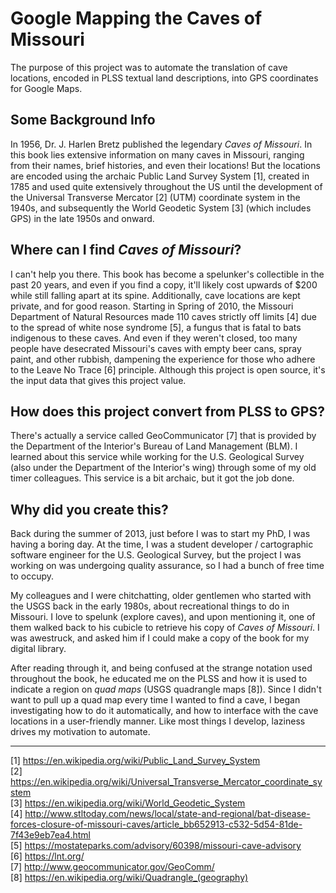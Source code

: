 # Google Mapping the Caves of Missouri
The purpose of this project was to automate the translation of cave locations, encoded in PLSS textual land descriptions, into GPS coordinates for Google Maps.

## Some Background Info

In 1956, Dr. J. Harlen Bretz published the legendary *Caves of Missouri*.
In this book lies extensive information on many caves in Missouri, ranging from their names, brief histories, and even their locations!
But the locations are encoded using the archaic Public Land Survey System [1], created in 1785 and used quite extensively throughout the US until the development of the Universal Transverse Mercator [2] \(UTM\) coordinate system in the 1940s, and subsequently the World Geodetic System [3] \(which includes GPS\) in the late 1950s and onward.

## Where can I find *Caves of Missouri*?

I can't help you there.
This book has become a spelunker's collectible in the past 20 years, and even if you find a copy, it'll likely cost upwards of $200 while still falling apart at its spine.
Additionally, cave locations are kept private, and for good reason.
Starting in Spring of 2010, the Missouri Department of Natural Resources made 110 caves strictly off limits [4] due to the spread of white nose syndrome [5], a fungus that is fatal to bats indigenous to these caves.
And even if they weren't closed, too many people have desecrated Missouri's caves with empty beer cans, spray paint, and other rubbish, dampening the experience for those who adhere to the Leave No Trace [6] principle.
Although this project is open source, it's the input data that gives this project value.

## How does this project convert from PLSS to GPS?

There's actually a service called GeoCommunicator [7] that is provided by the Department of the Interior's Bureau of Land Management (BLM).
I learned about this service while working for the U.S. Geological Survey (also under the Department of the Interior's wing) through some of my old timer colleagues.
This service is a bit archaic, but it got the job done.

## Why did you create this?

Back during the summer of 2013, just before I was to start my PhD, I was having a boring day.
At the time, I was a student developer / cartographic software engineer for the U.S. Geological Survey, but the project I was working on was undergoing quality assurance, so I had a bunch of free time to occupy.

My colleagues and I were chitchatting, older gentlemen who started with the USGS back in the early 1980s, about recreational things to do in Missouri.
I love to spelunk (explore caves), and upon mentioning it, one of them walked back to his cubicle to retrieve his copy of *Caves of Missouri*.
I was awestruck, and asked him if I could make a copy of the book for my digital library.

After reading through it, and being confused at the strange notation used throughout the book, he educated me on the PLSS and how it is used to indicate a region on *quad maps* (USGS quadrangle maps [8]\).
Since I didn't want to pull up a quad map every time I wanted to find a cave, I began investigating how to do it automatically, and how to interface with the cave locations in a user-friendly manner.
Like most things I develop, laziness drives my motivation to automate.

----

[1] https://en.wikipedia.org/wiki/Public_Land_Survey_System  
[2] https://en.wikipedia.org/wiki/Universal_Transverse_Mercator_coordinate_system  
[3] https://en.wikipedia.org/wiki/World_Geodetic_System  
[4] http://www.stltoday.com/news/local/state-and-regional/bat-disease-forces-closure-of-missouri-caves/article_bb652913-c532-5d54-81de-7f43e9eb7ea4.html  
[5] https://mostateparks.com/advisory/60398/missouri-cave-advisory  
[6] https://lnt.org/  
[7] http://www.geocommunicator.gov/GeoComm/  
[8] https://en.wikipedia.org/wiki/Quadrangle_(geography)  
